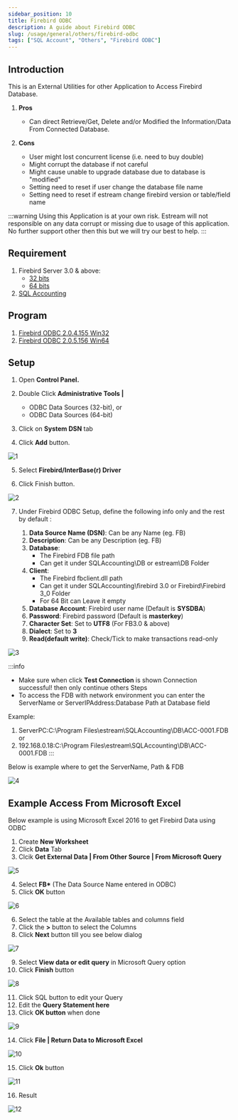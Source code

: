 ```yaml
---
sidebar_position: 10
title: Firebird ODBC
description: A guide about Firebird ODBC
slug: /usage/general/others/firebird-odbc
tags: ["SQL Account", "Others", "Firebird ODBC"]
---
```


## Introduction

This is an External Utilities for other Application to Access Firebird Database.

1. **Pros**

    - Can direct Retrieve/Get, Delete and/or Modified the Information/Data From Connected Database.

2. **Cons**

    - User might lost concurrent license (i.e. need to buy double)
    - Might corrupt the database if not careful
    - Might cause unable to upgrade database due to database is "modified"
    - Setting need to reset if user change the database file name
    - Setting need to reset if estream change firebird version or table/field name

:::warning
Using this Application is at your own risk.
Estream will not responsible on any data corrupt or missing due to usage of this application.
No further support other then this but we will try our best to help.
:::

## Requirement

1. Firebird Server 3.0 & above:
    - [32 bits](https://github.com/FirebirdSQL/firebird/releases/download/R3_0_7/Firebird-3.0.7.33374_1_Win32.exe)
    - [64 bits](https://github.com/FirebirdSQL/firebird/releases/download/R3_0_7/Firebird-3.0.7.33374_1_x64.exe)
2. [SQL Accounting](https://www.sql.com.my/download/demo/sqlacc-setup.exe)

## Program

1. [Firebird ODBC 2.0.4.155 Win32](https://sourceforge.net/projects/firebird/files/firebird-ODBC-driver/2.0.4-Release/Firebird_ODBC_2.0.4.155_Win32.exe/download)
2. [Firebird ODBC 2.0.5.156 Win64](https://sourceforge.net/projects/firebird/files/firebird-ODBC-driver/2.0.5-Release/Firebird_ODBC_2.0.5.156_x64.exe/download)

## Setup

1. Open **Control Panel.**

2. Double Click **Administrative Tools |**
    - ODBC Data Sources (32-bit), or
    - ODBC Data Sources (64-bit)
3. Click on **System DSN** tab

4. Click **Add** button.

![1](../../../../static/img/others/yc1-odbc.jpg)

5. Select **Firebird/InterBase(r) Driver**

6. Click Finish button.

![2](../../../../static/img/others/yc2-odbc.jpg)

7. Under Firebird ODBC Setup, define the following info only and the rest by default :

    1. **Data Source Name (DSN)**: Can be any Name (eg. FB)
    2. **Description**: Can be any Description (eg. FB)
    3. **Database**: 
        - The Firebird FDB file path
        - Can get it under SQLAccounting\DB or estream\DB Folder
    4. **Client**: 
        - The Firebird fbclient.dll path
        - Can get it under SQLAccounting\firebird 3.0 or Firebird\Firebird 3_0 Folder
        - For 64 Bit can Leave it empty
    5. **Database Account**: Firebird user name (Default is **SYSDBA**)
    6. **Password**: Firebird password (Default is **masterkey**)
    7. **Character Set**: Set to **UTF8** (For FB3.0 & above)
    8. **Dialect**: Set to **3**
    9. **Read(default write)**: Check/Tick to make transactions read-only

![3](../../../../static/img/others/yc3-odbc.jpg)

:::info
- Make sure when click **Test Connection** is shown Connection successful! then only continue others Steps
- To access the FDB with network environment you can enter the ServerName or ServerIPAddress:Database Path at Database field

Example:
1. ServerPC:C:\Program Files\estream\SQLAccounting\DB\ACC-0001.FDB or
2. 192.168.0.18:C:\Program Files\estream\SQLAccounting\DB\ACC-0001.FDB
:::

Below is example where to get the ServerName, Path & FDB

![4](../../../../static/img/others/yc4-odbc.gif)

## Example Access From Microsoft Excel

Below example is using Microsoft Excel 2016 to get Firebird Data using ODBC

1. Create **New Worksheet**
2. Click **Data** Tab
3. Clcik **Get External Data | From Other Source | From Microsoft Query**

![5](../../../../static/img/others/yc5-odbc.jpg)

4. Select **FB\*** (The Data Source Name entered in ODBC)
5. Click **OK** button

![6](../../../../static/img/others/yc6-odbc.jpg)

6. Select the table at the Available tables and columns field
7. Click the **>** button to select the Columns
8. Click **Next** button till you see below dialog

![7](../../../../static/img/others/yc7-odbc.jpg)

9. Select **View data or edit query** in Microsoft Query option
10. Click **Finish** button

![8](../../../../static/img/others/yc8-odbc.jpg)

11. Click SQL button to edit your Query
12. Edit the **Query Statement here**
13. Click **OK button** when done

![9](../../../../static/img/others/yc9-odbc.jpg)

14. Click **File | Return Data to Microsoft Excel**

![10](../../../../static/img/others/yc10-odbc.jpg)

15. Click **Ok** button

![11](../../../../static/img/others/yc11-odbc.jpg)

16. Result

![12](../../../../static/img/others/yc12-odbc.jpg)